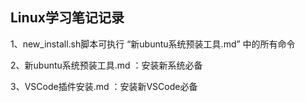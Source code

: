 ## Linux学习笔记记录

1、new_install.sh脚本可执行 “新ubuntu系统预装工具.md” 中的所有命令

2、新ubuntu系统预装工具.md ：安装新系统必备

3、VSCode插件安装.md ：安装新VSCode必备

